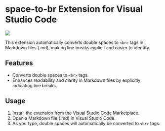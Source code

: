 # space-to-br Extension for Visual Studio Code

<img src="https://github.com/kazuki235/space-to-br/blob/master/assets/74903972/3242b3ad-f5b3-4dab-84e5-a1fc1852720b.gif">

This extension automatically converts double spaces to `<br>` tags in Markdown files (.md), making line breaks explicit and easier to identify.

## Features

- Converts double spaces to `<br>` tags.
- Enhances readability and clarity in Markdown files by explicitly indicating line breaks.

## Usage

1. Install the extension from the Visual Studio Code Marketplace.
2. Open a Markdown file (.md) in Visual Studio Code.
3. As you type, double spaces will automatically be converted to `<br>` tags.
